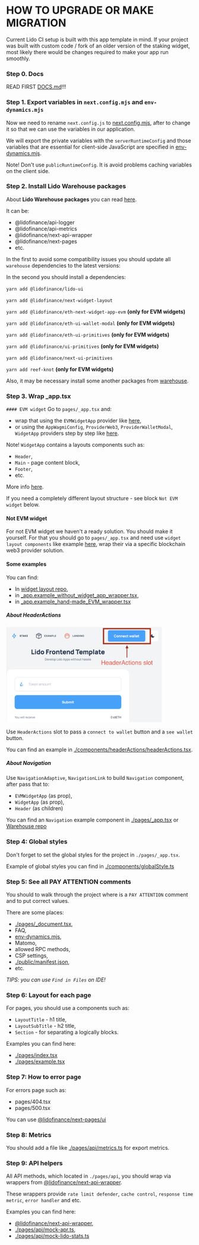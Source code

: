 # HOW TO UPGRADE OR MAKE MIGRATION

Current Lido CI setup is built with this app template in mind.
If your project was built with custom code / fork of an older version of the staking widget,
most likely there would be changes required to make your app run smoothly.

### Step 0. Docs

READ FIRST [DOCS.md](./DOCS.md)!!!

### Step 1. Export variables in `next.config.mjs` and `env-dynamics.mjs`

Now we need to rename `next.config.js` to [next.config.mjs](./next.config.mjs),
after to change it so that we can use the variables in our application.

We will export the private variables with the `serverRuntimeConfig` and
those variables that are essential for client-side JavaScript are specified in [env-dynamics.mjs](./env-dynamics.mjs).

Note! Don't use `publicRuntimeConfig`. It is avoid problems caching variables on the client side.

### Step 2. Install Lido Warehouse packages

About **Lido Warehouse packages** you can read [here](https://github.com/lidofinance/warehouse).

It can be:

- @lidofinance/api-logger
- @lidofinance/api-metrics
- @lidofinance/next-api-wrapper
- @lidofinance/next-pages
- etc.

In the first to avoid some compatibility issues you should update all `warehouse` dependencies to the latest versions:

In the second you should install a dependencies:

`yarn add @lidofinance/lido-ui`

`yarn add @lidofinance/next-widget-layout`

`yarn add @lidofinance/eth-next-widget-app-evm` **(only for EVM widgets)**

`yarn add @lidofinance/eth-ui-wallet-modal` **(only for EVM widgets)**

`yarn add @lidofinance/eth-ui-primitives` **(only for EVM widgets)**

`yarn add @lidofinance/ui-primitives` **(only for EVM widgets)**

`yarn add @lidofinance/next-ui-primitives`

`yarn add reef-knot` **(only for EVM widgets)**

Also, it may be necessary install some another packages from [warehouse](https://github.com/lidofinance/warehouse).

### Step 3. Wrap \_app.tsx

`#### EVM widget`
Go to `pages/_app.tsx` and:

- wrap that using the `EVMWidgetApp` provider like [here](https://github.com/lidofinance/warehouse/tree/main/packages/eth/next/widget-app-evm#use-evm-wrapper),
- or using the `AppWagmiConfig`, `ProviderWeb3`, `ProviderWalletModal`, `WidgetApp` providers step by step like [here](https://github.com/lidofinance/warehouse/tree/main/packages/eth/next/widget-app-evm#use-evm-wrapper).

Note! `WidgetApp` contains a layouts components such as:

- `Header`,
- `Main` - page content block,
- `Footer`,
- etc.

More info [here](https://github.com/lidofinance/warehouse/tree/main/packages/next/widget-layout).

If you need a completely different layout structure - see block `Not EVM widget` below.

#### Not EVM widget

For not EVM widget we haven't a ready solution. You should make it yourself.
For that you should go to `pages/_app.tsx` and need use `widget layout components` like example [here](https://github.com/lidofinance/warehouse/tree/main/packages/next/widget-layout#getting-started),
wrap their via a specific blockchain web3 provider solution.

#### Some examples

You can find:

- In [widget layout repo](https://github.com/lidofinance/warehouse/tree/main/packages/next/widget-layout#getting-started),
- in [\_app.example_without_widget_app_wrapper.tsx](./pages/_app.example_without_widget_app_wrapper.tsx),
- in [\_app.example_hand-made_EVM_wrapper.tsx](./pages/_app.example_hand-made_EVM_wrapper.tsx)

##### About HeaderActions

<img height="256" src="./.github/assets/HeaderActionsSlot.png">

Use `HeaderActions` slot to pass a `connect to wallet` button and a `see wallet` button.

You can find an example in [./components/headerActions/headerActions.tsx](./components/headerActions/headerActions.tsx).

##### About Navigation

Use `NavigationAdaptive`, `NavigationLink` to build `Navigation` component,
after pass that to:

- `EVMWidgetApp` (as prop),
- `WidgetApp` (as prop),
- `Header` (as children)

You can find an `Navigation` example component in [./pages/\_app.tsx](./pages/_app.tsx)
or [Warehouse repo](https://github.com/lidofinance/warehouse/tree/main/packages/next/widget-layout)

### Step 4: Global styles

Don't forget to set the global styles for the project in `./pages/_app.tsx`.

Example of global styles you can find in [./components/globalStyle.ts](./components/globalStyle.ts)

### Step 5: See all PAY ATTENTION comments

You should to walk through the project where is a `PAY ATTENTION` comment and to put correct values.

There are some places:

- [./pages/\_document.tsx](./pages/_document.tsx),
- FAQ,
- [env-dynamics.mjs](env-dynamics.mjs),
- Matomo,
- allowed RPC methods,
- CSP settings,
- [./public/manifest.json](./public/manifest.json),
- etc.

_TIPS: you can use `Find in Files` on IDE!_

### Step 6: Layout for each page

For pages, you should use a components such as:

- `LayoutTitle` - h1 title,
- `LayoutSubTitle` - h2 title,
- `Section` - for separating a logically blocks.

Examples you can find here:

- [./pages/index.tsx](./pages/index.tsx)
- [./pages/example.tsx](./pages/example.tsx)

### Step 7: How to error page

For errors page such as:

- pages/404.tsx
- pages/500.tsx

You can use [@lidofinance/next-pages/ui](https://github.com/lidofinance/warehouse/tree/main/packages/next/pages)

### Step 8: Metrics

You should add a file like [./pages/api/metrics.ts](./pages/api/metrics.ts) for export metrics.

### Step 9: API helpers

All API methods, which located in `./pages/api`, you should wrap via wrappers from [@lidofinance/next-api-wrapper](https://github.com/lidofinance/warehouse/tree/main/packages/next/api-wrapper).

These wrappers provide `rate limit defender`, `cache control`, `response time metric`, `error handler` and etc.

Examples you can find here:

- [@lidofinance/next-api-wrapper](https://github.com/lidofinance/warehouse/tree/main/packages/next/api-wrapper),
- [./pages/api/mock-apr.ts](./pages/api/mock-apr.ts),
- [./pages/api/mock-lido-stats.ts](./pages/api/mock-lido-stats.ts)
